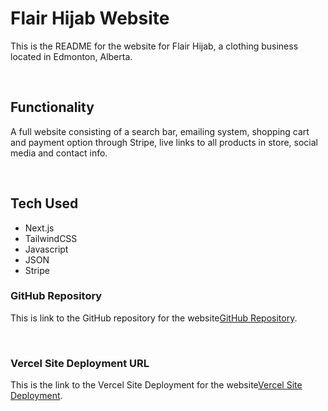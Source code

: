 # Flair Hijab Website
 This is the README for the website for Flair Hijab, a clothing business located in Edmonton, Alberta.

 <br/>

##  Functionality
A full website consisting of a search bar, emailing system, shopping cart and payment option through Stripe, live links to all products in store, social media and contact info.

 <br/>

## Tech Used
- Next.js
- TailwindCSS
- Javascript
- JSON 
- Stripe


### GitHub Repository
This is link to the GitHub repository for the website[GitHub Repository](https://github.com/abraara/flair-hijab).   

 <br/>

### Vercel Site Deployment URL 
This is the link to the Vercel Site Deployment for the website[Vercel Site Deployment](https://flair-hijab.vercel.app/).  

<br/>

